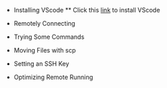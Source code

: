 * Installing VScode
** Click this [link](https://code.visualstudio.com/) to install VScode

* Remotely Connecting
* Trying Some Commands
* Moving Files with scp
* Setting an SSH Key
* Optimizing Remote Running
